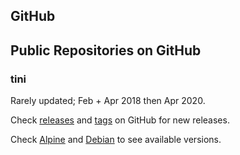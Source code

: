 ## GitHub

## Public Repositories on GitHub

### tini

Rarely updated; Feb + Apr 2018 then Apr 2020.

Check [releases](https://github.com/krallin/tini/releases) and [tags](https://github.com/krallin/tini/tags) on GitHub for new releases.

Check [Alpine](https://pkgs.alpinelinux.org/package/edge/community/x86/tini) and [Debian](https://packages.debian.org/sid/tini) to see available versions.

